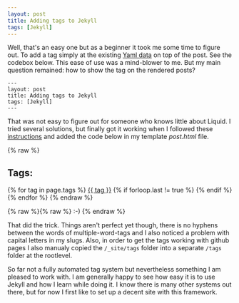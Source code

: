 ```yaml
---
layout: post
title: Adding tags to Jekyll
tags: [Jekyll]
---
```


Well, that's an easy one but as a beginner it took me some time to figure out. To add a tag simply at the existing [Yaml data](http://jekyllrb.com/docs/frontmatter/) on top of the post. See the codebox below. This ease of use was a mind-blower to me. But my main question remained: how to show the tag on the rendered posts?

    ---
    layout: post
    title: Adding tags to Jekyll
    tags: [Jekyll]
    ---

That was not easy to figure out for someone who knows little about Liquid. I tried several solutions, but finally got it working when I followed these [instructions](http://charliepark.org/tags-in-jekyll/) and added the code below in my template *post.html* file.

{% raw %}
	<h2>Tags:</h2> {% for tag in page.tags %} <a href="/tags/{{ tag }}">{{ tag }}</a> {% if forloop.last != true %} {% endif %} {% endfor %}
{% endraw %}

<p id="caption">{% raw %}{% raw %} :-) {% endraw %}</p>

That did the trick. Things aren't perfect yet though, there is no hyphens between the words of multiple-word-tags and I also noticed a problem with capital letters in my slugs. Also, in order to get the tags working with github pages I also manualy copied the <code>/_site/tags</code> folder into a separate <code>/tags</code> folder at the rootlevel.

So far not a fully automated tag system but nevertheless something I am pleased to work with. I am generally happy to see how easy it is to use Jekyll and how I learn while doing it. I know there is many other systems out there, but for now I first like to set up a decent site with this framework.

